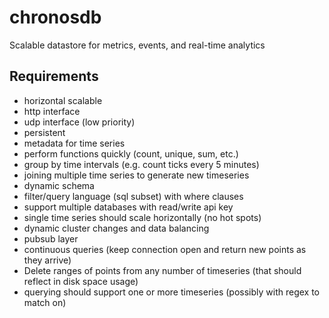 chronosdb
=========

Scalable datastore for metrics, events, and real-time analytics

Requirements
------------

* horizontal scalable
* http interface
* udp interface (low priority)
* persistent
* metadata for time series
* perform functions quickly (count, unique, sum, etc.)
* group by time intervals (e.g. count ticks every 5 minutes)
* joining multiple time series to generate new timeseries
* dynamic schema
* filter/query language (sql subset) with where clauses
* support multiple databases with read/write api key
* single time series should scale horizontally (no hot spots)
* dynamic cluster changes and data balancing
* pubsub layer
* continuous queries (keep connection open and return new points as they arrive)
* Delete ranges of points from any number of timeseries (that should reflect in disk space usage)
* querying should support one or more timeseries (possibly with regex to match on)
